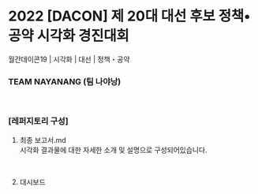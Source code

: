 # 2022 [DACON] 제 20대 대선 후보 정책•공약 시각화 경진대회
월간데이콘19 | 시각화 | 대선 | 정책・공약

### TEAM NAYANANG (팀 나야낭)

<br>

### [레퍼지토리 구성]
1. 최종 보고서.md  
  시각화 결과물에 대한 자세한 소개 및 설명으로 구성되어있습니다.  
<br>

2. 대시보드
